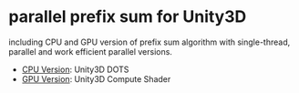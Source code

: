 # parallel prefix sum for Unity3D
including CPU and GPU version of prefix sum algorithm with single-thread, parallel and work efficient parallel versions.
- [CPU Version](Packages/com.quabug.parallel-prefix-sum.cpu): Unity3D DOTS
- [GPU Version](Packages/com.quabug.parallel-prefix-sum.gpu): Unity3D Compute Shader

